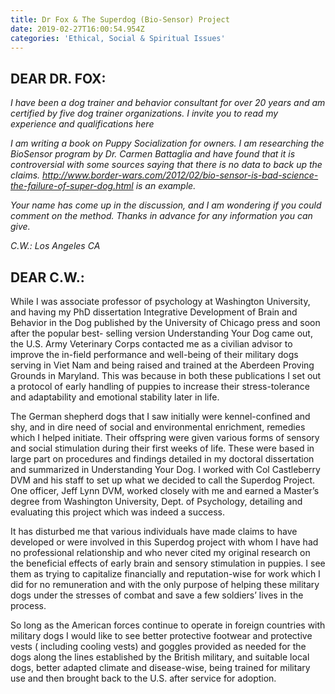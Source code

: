 ```yaml
---
title: Dr Fox & The Superdog (Bio-Sensor) Project
date: 2019-02-27T16:00:54.954Z
categories: 'Ethical, Social & Spiritual Issues'
---
```

## DEAR DR. FOX:

_I have been a dog trainer and behavior consultant for over 20 years and am certified by five dog trainer organizations.  I invite you to read my experience and qualifications here_ 

_I am writing a book on Puppy Socialization for owners.   I am researching the BioSensor program by Dr. Carmen Battaglia and have found that it is controversial with some sources saying that there is no data to back up the claims.  http://www.border-wars.com/2012/02/bio-sensor-is-bad-science-the-failure-of-super-dog.html is an example._

 _Your name has come up in the discussion, and I am wondering if you could comment on the method.  Thanks in advance for any information you can give._

_C.W.: Los Angeles CA_

## DEAR C.W.:

While I was associate professor of psychology at Washington University, and having my PhD dissertation Integrative Development of Brain and Behavior in the Dog published by the University of Chicago press and soon after the popular best- selling version Understanding Your Dog came out, the U.S. Army Veterinary Corps contacted me as a civilian advisor to improve the in-field performance and well-being of their military dogs serving in Viet Nam and being raised and trained at the Aberdeen Proving Grounds in Maryland. This was because in both these publications I set out a protocol of early handling of puppies to increase their stress-tolerance and adaptability and emotional stability later in life.

The German shepherd dogs that I saw initially were kennel-confined and shy, and in dire need of social and environmental enrichment, remedies which I helped initiate. Their offspring were given various forms of sensory and social stimulation during their first weeks of life. These were based in large part on procedures and findings detailed in my doctoral dissertation and summarized in Understanding Your Dog.  I worked with Col Castleberry DVM and his staff to set up what we decided to call the Superdog Project. One officer, Jeff Lynn DVM, worked closely with me and earned a Master’s degree from Washington University, Dept. of Psychology, detailing and evaluating this project which was indeed a success.

It has disturbed me that various individuals have made claims to have developed or were involved in this Superdog project with whom I have had no professional relationship and who never cited my original research on the beneficial effects of early brain and sensory stimulation in puppies. I see them as trying to capitalize financially and reputation-wise for work which I did for no remuneration and with the only purpose of helping these military dogs under the stresses of combat and save a few soldiers’ lives in the process.

So long as the American forces continue to operate in foreign countries with military dogs I would like to see better protective footwear and protective vests ( including cooling vests) and goggles provided as needed for the dogs along the lines established by the British military, and suitable local dogs, better adapted climate and disease-wise, being trained for military use and then brought back to the U.S. after service for adoption.
